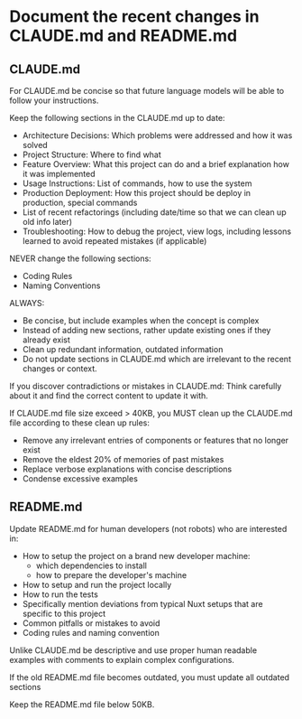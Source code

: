 # Document the recent changes in CLAUDE.md and README.md

## CLAUDE.md

For CLAUDE.md be concise so that future language models will be able to follow your instructions.

Keep the following sections in the CLAUDE.md up to date:

* Architecture Decisions: Which problems were addressed and how it was solved
* Project Structure: Where to find what
* Feature Overview: What this project can do and a brief explanation how it was implemented
* Usage Instructions: List of commands, how to use the system
* Production Deployment: How this project should be deploy in production, special commands
* List of recent refactorings (including date/time so that we can clean up old info later)
* Troubleshooting: How to debug the project, view logs, including lessons learned to avoid repeated mistakes (if applicable) 

NEVER change the following sections:

* Coding Rules
* Naming Conventions

ALWAYS:
* Be concise, but include examples when the concept is complex
* Instead of adding new sections, rather update existing ones if they already exist
* Clean up redundant information, outdated information
* Do not update sections in CLAUDE.md which are irrelevant to the recent changes or context.

If you discover contradictions or mistakes in CLAUDE.md: Think carefully about it and find the correct content to update it with.

If CLAUDE.md file size exceed > 40KB, you MUST clean up the CLAUDE.md file according to these clean up rules:
* Remove any irrelevant entries of components or features that no longer exist
* Remove the eldest 20% of memories of past mistakes
* Replace verbose explanations with concise descriptions
* Condense excessive examples

## README.md

Update README.md for human developers (not robots) who are interested in:
* How to setup the project on a brand new developer machine: 
  * which dependencies to install
  * how to prepare the developer's machine
* How to setup and run the project locally
* How to run the tests
* Specifically mention deviations from typical Nuxt setups that are specific to this project
* Common pitfalls or mistakes to avoid
* Coding rules and naming convention

Unlike CLAUDE.md be descriptive and use proper human readable examples with comments to explain complex configurations.

If the old README.md file becomes outdated, you must update all outdated sections

Keep the README.md file below 50KB.
